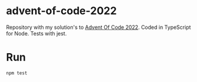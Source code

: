 # advent-of-code-2022

Repository with my solution's to [Advent Of Code 2022](https://adventofcode.com/2022/).
Coded in TypeScript for Node.
Tests with jest.

# Run

```
npm test
```
